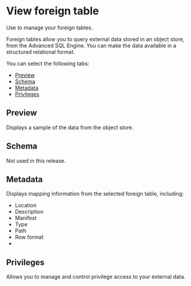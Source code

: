 # View foreign table
Use to manage your foreign tables.

Foreign tables allow you to query external data stored in an object store, from the Advanced SQL Engine. You can make the data available in a structured relational format. 

You can select the following tabs:

- [Preview](#preview)
- [Schema](#schema)
- [Metadata](#metadata)
- [Privileges](#rivileges)

<a name="preview" />

## Preview

Displays a sample of the data from the object store.

<a name="schema" />

## Schema

Not used in this release.

<a name="metadata" />

## Metadata
Displays mapping information from the selected foreign table, including:
- Location
- Description
- Manifest
- Type
- Path
- Row format
- 
<a name="privileges" />

## Privileges

Allows you to manage and control privilege access to your external data.